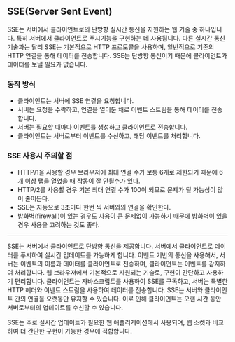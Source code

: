 ## SSE(Server Sent Event)
SSE는 서버에서 클라이언트로의 단방향 실시간 통신을 지원하는 웹 기술 중 하나입니다.
특히 서버에서 클라이언트로 푸시기능을 구현하는 데 사용됩니다.
다른 실시간 통신 기술과는 달리 SSE는 기본적으로 HTTP 프로토콜을 사용하며, 일반적으로 기존의 HTTP 연결을 통해 데이터를 전송합니다.
SSE는 단방향 통신이기 때문에 클라이언트가 데이터를 보낼 필요가 없습니다.

### 동작 방식
- 클라이언트는 서버에 SSE 연결을 요청합니다.
- 서버는 요청을 수락하고, 연결을 열어둔 채로 이벤트 스트림을 통해 데이터를 전송합니다.
- 서버는 필요할 때마다 이벤트를 생성하고 클라이언트로 전송합니다.
- 클라이언트는 서버로부터 이벤트를 수신하고, 해당 이벤트를 처리합니다.

### SSE 사용시 주의할 점
- HTTP/1을 사용할 경우 브라우저에 최대 연결 수가 보통 6개로 제한되기 때문에 6개 이상 탭을 열었을 때 작동이 잘 안될수가 있다.
- HTTP/2를 사용할 경우 기본 최대 연결 수가 100이 되므로 문제가 될 가능성이 많이 줄어든다.
- SSE는 자동으로 3초마다 한번 씩 서버와의 연결을 확인한다.
- 방화벽(firewall)이 있는 경우도 사용이 큰 문제없이 가능하기 때문에 방화벽이 있을 경우 사용을 고려하는 것도 좋다.

---
SSE는 서버에서 클라이언트로 단방향 통신을 제공합니다.
서버에서 클라이언트로 데이터를 푸시하여 실시간 업데이트를 가능하게 합니다.
이벤트 기반의 통신을 사용해서, 서버는 이벤트의 이름과 데이터를 클라이언트로 전송하며, 클라이언트는 이벤트를 감지하여 처리합니다.
웹 브라우저에서 기본적으로 지원되는 기술로, 구현이 간단하고 사용하기 편리합니다.
클라이언트는 자바스크립트를 사용하여 SSE를 구독하고, 서버는 특별한 HTTP 헤더와 이벤트 스트림을 사용하여 데이터를 전송합니다.
SSE는 서버와 클라이언트 간의 연결을 오랫동안 유지할 수 있습니다.
이로 인해 클라이언트는 오랜 시간 동안 서버로부터의 업데이트를 수신할 수 있습니다.

SSE는 주로 실시간 업데이트가 필요한 웹 애플리케이션에서 사용되며, 웹 소켓과 비교하여 더 간단한 구현이 가능한 경우에 적합합니다.
